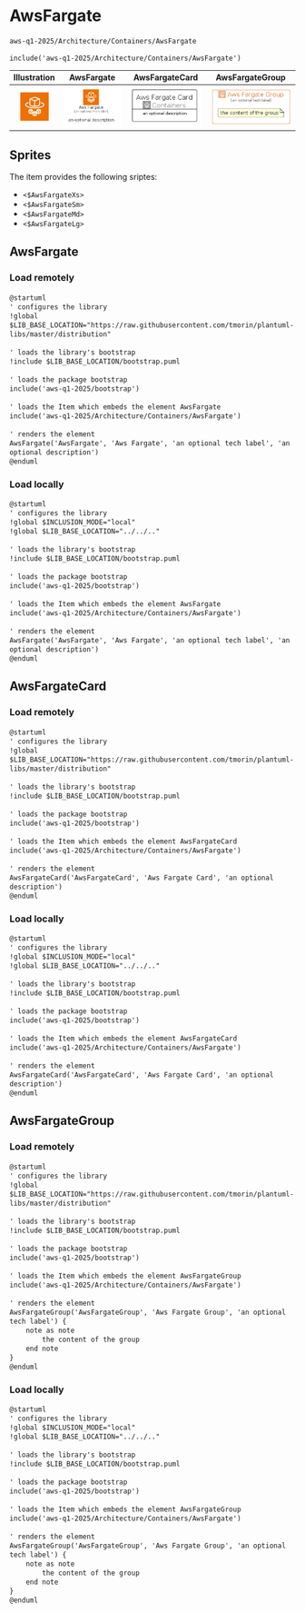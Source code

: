 # AwsFargate


```text
aws-q1-2025/Architecture/Containers/AwsFargate
```

```text
include('aws-q1-2025/Architecture/Containers/AwsFargate')
```



| Illustration | AwsFargate | AwsFargateCard | AwsFargateGroup |
| :---: | :---: | :---: | :---: |
| ![illustration for Illustration](../../../aws-q1-2025/Architecture/Containers/AwsFargate.png) | ![illustration for AwsFargate](../../../aws-q1-2025/Architecture/Containers/AwsFargate.Local.png) | ![illustration for AwsFargateCard](../../../aws-q1-2025/Architecture/Containers/AwsFargateCard.Local.png) | ![illustration for AwsFargateGroup](../../../aws-q1-2025/Architecture/Containers/AwsFargateGroup.Local.png) |



## Sprites
The item provides the following sriptes:

- `<$AwsFargateXs>`
- `<$AwsFargateSm>`
- `<$AwsFargateMd>`
- `<$AwsFargateLg>`





## AwsFargate

### Load remotely
```plantuml
@startuml
' configures the library
!global $LIB_BASE_LOCATION="https://raw.githubusercontent.com/tmorin/plantuml-libs/master/distribution"

' loads the library's bootstrap
!include $LIB_BASE_LOCATION/bootstrap.puml

' loads the package bootstrap
include('aws-q1-2025/bootstrap')

' loads the Item which embeds the element AwsFargate
include('aws-q1-2025/Architecture/Containers/AwsFargate')

' renders the element
AwsFargate('AwsFargate', 'Aws Fargate', 'an optional tech label', 'an optional description')
@enduml
```

### Load locally
```plantuml
@startuml
' configures the library
!global $INCLUSION_MODE="local"
!global $LIB_BASE_LOCATION="../../.."

' loads the library's bootstrap
!include $LIB_BASE_LOCATION/bootstrap.puml

' loads the package bootstrap
include('aws-q1-2025/bootstrap')

' loads the Item which embeds the element AwsFargate
include('aws-q1-2025/Architecture/Containers/AwsFargate')

' renders the element
AwsFargate('AwsFargate', 'Aws Fargate', 'an optional tech label', 'an optional description')
@enduml
```

## AwsFargateCard

### Load remotely
```plantuml
@startuml
' configures the library
!global $LIB_BASE_LOCATION="https://raw.githubusercontent.com/tmorin/plantuml-libs/master/distribution"

' loads the library's bootstrap
!include $LIB_BASE_LOCATION/bootstrap.puml

' loads the package bootstrap
include('aws-q1-2025/bootstrap')

' loads the Item which embeds the element AwsFargateCard
include('aws-q1-2025/Architecture/Containers/AwsFargate')

' renders the element
AwsFargateCard('AwsFargateCard', 'Aws Fargate Card', 'an optional description')
@enduml
```

### Load locally
```plantuml
@startuml
' configures the library
!global $INCLUSION_MODE="local"
!global $LIB_BASE_LOCATION="../../.."

' loads the library's bootstrap
!include $LIB_BASE_LOCATION/bootstrap.puml

' loads the package bootstrap
include('aws-q1-2025/bootstrap')

' loads the Item which embeds the element AwsFargateCard
include('aws-q1-2025/Architecture/Containers/AwsFargate')

' renders the element
AwsFargateCard('AwsFargateCard', 'Aws Fargate Card', 'an optional description')
@enduml
```

## AwsFargateGroup

### Load remotely
```plantuml
@startuml
' configures the library
!global $LIB_BASE_LOCATION="https://raw.githubusercontent.com/tmorin/plantuml-libs/master/distribution"

' loads the library's bootstrap
!include $LIB_BASE_LOCATION/bootstrap.puml

' loads the package bootstrap
include('aws-q1-2025/bootstrap')

' loads the Item which embeds the element AwsFargateGroup
include('aws-q1-2025/Architecture/Containers/AwsFargate')

' renders the element
AwsFargateGroup('AwsFargateGroup', 'Aws Fargate Group', 'an optional tech label') {
    note as note
        the content of the group
    end note
}
@enduml
```

### Load locally
```plantuml
@startuml
' configures the library
!global $INCLUSION_MODE="local"
!global $LIB_BASE_LOCATION="../../.."

' loads the library's bootstrap
!include $LIB_BASE_LOCATION/bootstrap.puml

' loads the package bootstrap
include('aws-q1-2025/bootstrap')

' loads the Item which embeds the element AwsFargateGroup
include('aws-q1-2025/Architecture/Containers/AwsFargate')

' renders the element
AwsFargateGroup('AwsFargateGroup', 'Aws Fargate Group', 'an optional tech label') {
    note as note
        the content of the group
    end note
}
@enduml
```

